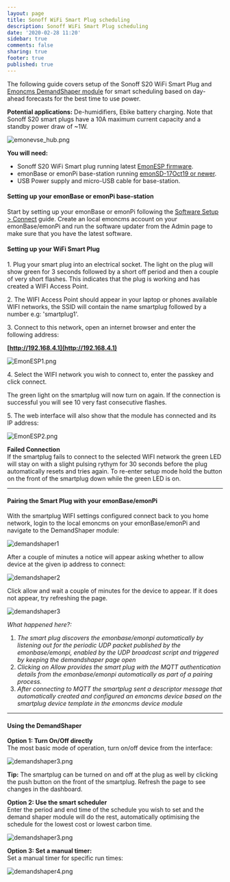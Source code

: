 ```yaml
---
layout: page
title: Sonoff WiFi Smart Plug scheduling
description: Sonoff WiFi Smart Plug scheduling
date: '2020-02-28 11:20'
sidebar: true
comments: false
sharing: true
footer: true
published: true
---
```


The following guide covers setup of the Sonoff S20 WiFi Smart Plug and [Emoncms DemandShaper module](/integrations/demandshaper/) for smart scheduling based on day-ahead forecasts for the best time to use power.

**Potential applications:** De-humidifiers, Ebike battery charging. Note that Sonoff S20 smart plugs have a 10A maximum current capacity and a standby power draw of ~1W.

![emonevse_hub.png](/images/integrations/demandshaper/sonoffs20/sonoffs20_hub.png)

**You will need:**

- Sonoff S20 WiFi Smart plug running latest [EmonESP firmware](https://github.com/openenergymonitor/EmonESP).
- emonBase or emonPi base-station running [emonSD-17Oct19 or newer](https://github.com/openenergymonitor/emonpi/wiki/emonSD-pre-built-SD-card-Download-&-Change-Log#emonsd-17oct19-stable).
- USB Power supply and micro-USB cable for base-station.

#### Setting up your emonBase or emonPi base-station

Start by setting up your emonBase or emonPi following the [Software Setup > Connect](/setup/connect/) guide. Create an local emoncms account on your emonBase/emonPi and run the software updater from the Admin page to make sure that you have the latest software.

#### Setting up your WiFi Smart Plug

1\. Plug your smart plug into an electrical socket. The light on the plug will show green for 3 seconds followed by a short off period and then a couple of very short flashes. This indicates that the plug is working and has created a WIFI Access Point.

2\. The WIFI Access Point should appear in your laptop or phones available WIFI networks, the SSID will contain the name smartplug followed by a number e.g: 'smartplug1'.

3\. Connect to this network, open an internet browser and enter the following address:

**[http://192.168.4.1](http://192.168.4.1)**

![EmonESP1.png](/images/integrations/demandshaper/sonoffs20/EmonESP1.png)

4\. Select the WIFI network you wish to connect to, enter the passkey and click connect. 

The green light on the smartplug will now turn on again. If the connection is successful you will see 10 very fast consecutive flashes. 

5\. The web interface will also show that the module has connected and its IP address:

![EmonESP2.png](/images/integrations/demandshaper/sonoffs20/EmonESP2.png)

**Failed Connection**<br>
If the smartplug fails to connect to the selected WIFI network the green LED will stay on with a slight pulsing rythym for 30 seconds before the plug automatically resets and tries again. To re-enter setup mode hold the button on the front of the smartplug down while the green LED is on.

---

#### Pairing the Smart Plug with your emonBase/emonPi

With the smartplug WIFI settings configured connect back to you home network, login to the local emoncms on your emonBase/emonPi and navigate to the DemandShaper module:

![demandshaper1](/images/integrations/demandshaper/sonoffs20/demandshaper1.png)

After a couple of minutes a notice will appear asking whether to allow device at the given ip address to connect:

![demandshaper2](/images/integrations/demandshaper/sonoffs20/demandshaper2.png)

Click allow and wait a couple of minutes for the device to appear. If it does not appear, try refreshing the page.

![demandshaper3](/images/integrations/demandshaper/sonoffs20/demandshaper3.png)

*What happened here?:*

1. *The smart plug discovers the emonbase/emonpi automatically by listening out for the periodic UDP packet published by the emonbase/emonpi, enabled by the UDP broadcast script and triggered by keeping the demandshaper page open*
2. *Clicking on Allow provides the smart plug with the MQTT authentication details from the emonbase/emonpi automatically as part of a pairing process.* 
3. *After connecting to MQTT the smartplug sent a descriptor message that automatically created and configured an emoncms device based on the smartplug device template in the emoncms device module*

---

#### Using the DemandShaper

**Option 1: Turn On/Off directly**<br>
The most basic mode of operation, turn on/off device from the interface:

![demandshaper3.png](/images/integrations/demandshaper/sonoffs20/demandshaper4.png)

**Tip:** The smartplug can be turned on and off at the plug as well by clicking the push button on the front of the smartplug. Refresh the page to see changes in the dashboard.

**Option 2: Use the smart scheduler**<br>
Enter the period and end time of the schedule you wish to set and the demand shaper module will do the rest, automatically optimising the schedule for the lowest cost or lowest carbon time.

![demandshaper3.png](/images/integrations/demandshaper/sonoffs20/demandshaper3.png)

**Option 3: Set a manual timer:**<br>
Set a manual timer for specific run times:

![demandshaper4.png](/images/integrations/demandshaper/sonoffs20/demandshaper5.png)
